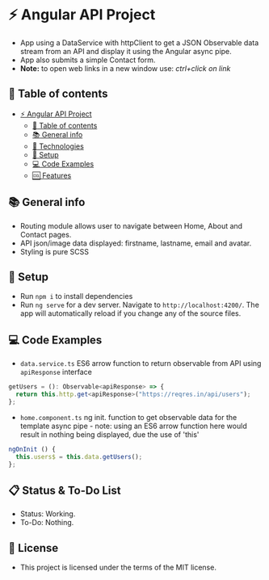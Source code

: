 # :zap: Angular API Project

- App using a DataService with httpClient to get a JSON Observable data stream from an API and display it using the Angular async pipe.
- App also submits a simple Contact form.
- **Note:** to open web links in a new window use: _ctrl+click on link_





## :page_facing_up: Table of contents

- [:zap: Angular API Project](#:zap-angular-api-project)
  - [:page_facing_up: Table of contents](#page_facing_up-table-of-contents)
  - [:books: General info](#books-general-info)
  - [:signal_strength: Technologies](#signal_strength-technologies)
  - [:floppy_disk: Setup](#floppy_disk-setup)
  - [:computer: Code Examples](#code-examples)
  - [:cool: Features](#features)

## :books: General info

- Routing module allows user to navigate between Home, About and Contact pages.
- API json/image data displayed: firstname, lastname, email and avatar.
- Styling is pure SCSS


## :floppy_disk: Setup

- Run `npm i` to install dependencies
- Run `ng serve` for a dev server. Navigate to `http://localhost:4200/`. The app will automatically reload if you change any of the source files.

## :computer: Code Examples

- `data.service.ts` ES6 arrow function to return observable from API using `apiResponse` interface

```typescript
getUsers = (): Observable<apiResponse> => {
  return this.http.get<apiResponse>("https://reqres.in/api/users");
};
```

- `home.component.ts` ng init. function to get observable data for the template async pipe - note: using an ES6 arrow function here would result in nothing being displayed, due the use of 'this'

```typescript
ngOnInit () {
  this.users$ = this.data.getUsers();
};
```


## :clipboard: Status & To-Do List

- Status: Working.
- To-Do: Nothing.


## :file_folder: License

- This project is licensed under the terms of the MIT license.
